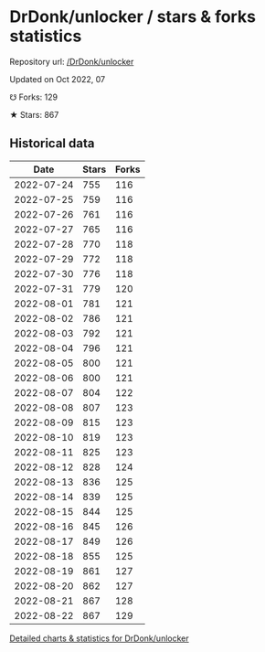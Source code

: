 # DrDonk/unlocker / stars & forks statistics

Repository url: [/DrDonk/unlocker](https://github.com/DrDonk/unlocker)

Updated on Oct 2022, 07

☋ Forks: 129

★ Stars: 867

## Historical data
| Date | Stars | Forks |
|------|-------|-------|
| 2022-07-24 | 755 | 116 | 
| 2022-07-25 | 759 | 116 | 
| 2022-07-26 | 761 | 116 | 
| 2022-07-27 | 765 | 116 | 
| 2022-07-28 | 770 | 118 | 
| 2022-07-29 | 772 | 118 | 
| 2022-07-30 | 776 | 118 | 
| 2022-07-31 | 779 | 120 | 
| 2022-08-01 | 781 | 121 | 
| 2022-08-02 | 786 | 121 | 
| 2022-08-03 | 792 | 121 | 
| 2022-08-04 | 796 | 121 | 
| 2022-08-05 | 800 | 121 | 
| 2022-08-06 | 800 | 121 | 
| 2022-08-07 | 804 | 122 | 
| 2022-08-08 | 807 | 123 | 
| 2022-08-09 | 815 | 123 | 
| 2022-08-10 | 819 | 123 | 
| 2022-08-11 | 825 | 123 | 
| 2022-08-12 | 828 | 124 | 
| 2022-08-13 | 836 | 125 | 
| 2022-08-14 | 839 | 125 | 
| 2022-08-15 | 844 | 125 | 
| 2022-08-16 | 845 | 126 | 
| 2022-08-17 | 849 | 126 | 
| 2022-08-18 | 855 | 125 | 
| 2022-08-19 | 861 | 127 | 
| 2022-08-20 | 862 | 127 | 
| 2022-08-21 | 867 | 128 | 
| 2022-08-22 | 867 | 129 | 


[Detailed charts & statistics for DrDonk/unlocker](https://reviewgithub.com/rep/DrDonk/unlocker)
